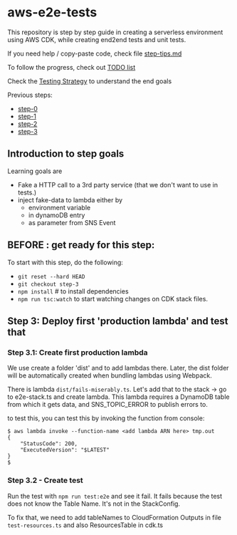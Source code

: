 # aws-e2e-tests
This repository is step by step guide in creating a serverless environment using AWS CDK, while creating end2end tests and unit tests. 

If you need help / copy-paste code, check file [step-tips.md](step-tips.md)

To follow the progress, check out [TODO list](todo.md)

Check the [Testing Strategy](test-strategy.md) to understand the end goals

Previous steps:
   * [step-0](./step-0.md)
   * [step-1](./step-1.md)
   * [step-2](./step-2.md)
   * [step-3](./step-3.md)

## Introduction to step goals

Learning goals are
   * Fake a HTTP call to a 3rd party service (that we don't want to use in tests.)
   * inject fake-data to lambda either by
        * environment variable
        * in dynamoDB entry
        * as parameter from SNS Event

## BEFORE : get ready for this step:
To start with this step, do the following:

   * `git reset --hard HEAD` 
   * `git checkout step-3`  
   * `npm install`  # to install dependencies
   * `npm run tsc:watch` to start watching changes on CDK stack files.
   
## Step 3: Deploy first 'production lambda' and test that

### Step 3.1:  Create first production lambda

We use create a folder 'dist' and to add lambdas there. Later, the dist folder will be automatically created when bundling 
lambdas using Webpack.

There is lambda `dist/fails-miserably.ts`. Let's add that to the stack -> go to e2e-stack.ts  and create lambda. 
This lambda requires a DynamoDB table from which it gets data, and SNS_TOPIC_ERROR to publish errors to.   

to test this, you can test this by invoking the function from console:
``` 
$ aws lambda invoke --function-name <add lambda ARN here> tmp.out
{
    "StatusCode": 200,
    "ExecutedVersion": "$LATEST"
}  
$
```


### Step 3.2 - Create test

Run the test with `npm run test:e2e` and see it fail. It fails because the test does not know the Table Name. 
It's not in the StackConfig.

To fix that, we need to add tableNames to CloudFormation Outputs  in file `test-resources.ts` and also ResourcesTable in cdk.ts
